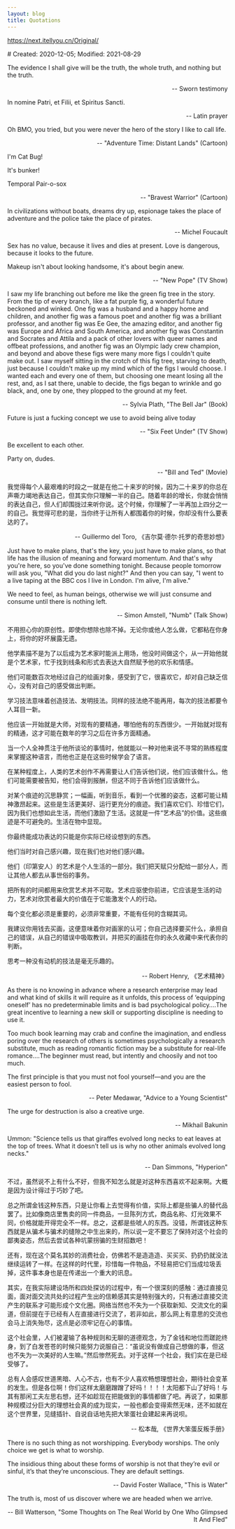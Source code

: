 ```yaml
---
layout: blog
title: Quotations
---
```


https://next.itellyou.cn/Original/

<span class="hidden-text"># Created: 2020-12-05; Modified: 2021-08-29</span>

The evidence I shall give will be the truth, the whole truth, and nothing but the truth.

<p align="right">-- Sworn testimony</p>

In nomine Patri, et Filii, et Spiritus Sancti.

<p align="right">-- Latin prayer</p>

Oh BMO, you tried, but you were never the hero of the story I like to call life.

<p align="right">-- "Adventure Time: Distant Lands" (Cartoon)</p>

I'm Cat Bug!

It's bunker!

Temporal Pair-o-sox

<p align="right">-- "Bravest Warrior" (Cartoon)</p>

In civilizations without boats, dreams dry up, espionage takes the place of adventure and the police take the place of pirates.

<p align="right">-- Michel Foucault</p>

Sex has no value, because it lives and dies at present. Love is dangerous, because it looks to the future.

Makeup isn't about looking handsome, it's about begin anew.

<p align="right">-- "New Pope" (TV Show)</p>

I saw my life branching out before me like the green fig tree in the story. From the tip of every branch, like a fat purple fig, a wonderful future beckoned and winked. One fig was a husband and a happy home and children, and another fig was a famous poet and another fig was a brilliant professor, and another fig was Ee Gee, the amazing editor, and another fig was Europe and Africa and South America, and another fig was Constantin and Socrates and Attila and a pack of other lovers with queer names and offbeat professions, and another fig was an Olympic lady crew champion, and beyond and above these figs were many more figs I couldn't quite make out. I saw myself sitting in the crotch of this fig tree, starving to death, just because I couldn't make up my mind which of the figs I would choose. I wanted each and every one of them, but choosing one meant losing all the rest, and, as I sat there, unable to decide, the figs began to wrinkle and go black, and, one by one, they plopped to the ground at my feet.

<p align="right">-- Sylvia Plath, "The Bell Jar" (Book)</p>

Future is just a fucking concept we use to avoid being alive today

<p align="right">-- "Six Feet Under" (TV Show)</p>

Be excellent to each other.

Party on, dudes.

<p align="right">-- "Bill and Ted" (Movie)</p>

我觉得每个人最艰难的时段之一就是在他二十来岁的时候，因为二十来岁的你总在声嘶力竭地表达自己，但其实你只理解一半的自己。随着年龄的增长，你就会悄悄的表达自己，但人们却围拢过来听你说。这个时候，你理解了一半再加上四分之一的自己。我觉得可悲的是，当你终于让所有人都围着你的时候，你却没有什么要表达的了。

<p align="right">-- Guillermo del Toro, 《吉尔莫·德尔·托罗的奇思妙想》</p>

Just have to make plans, that's the key, you just have to make plans, so that life has the illusion of meaning and forward momentum. And that's why you're here, so you've done something tonight. Because people tomorrow will ask you, "What did you do last night?" And then you can say, "I went to a live taping at the BBC cos I live in London. I'm alive, I'm alive."

We need to feel, as human beings, otherwise we will just consume and consume until there is nothing left.

<p align="right">-- Simon Amstell, "Numb" (Talk Show)</p>

不用担心你的原创性。即使你想除也除不掉。无论你或他人怎么做，它都粘在你身上，将你的好坏展露无遗。

他学素描不是为了以后成为艺术家时能派上用场，他没时间做这个，从一开始他就是个艺术家，忙于找到线条和形式去表达大自然赋予他的欢乐和情感。

他们可能数百次地经过自己的绘画对象，感受到了它，很喜欢它，却对自己缺乏信心，没有对自己的感受做出判断。

学习技法意味着创造技法、发明技法。同样的技法绝不能再用，每次的技法都要令人耳目一新。

他应该一开始就是大师，对现有的要精通，哪怕他有的东西很少。一开始就对现有的精通，这才可能在数年的学习之后在许多方面精通。

当一个人全神贯注于他所谈论的事情时，他就能以一种对他来说不寻常的熟练程度来掌握这种语言，而他也正是在这些时候学会了语言。

在某种程度上，人类的艺术创作不再需要让人们告诉他们说，他们应该做什么。他们可能需要被告知，他们会得到报酬，但这不同于告诉他们应该做什么。

对某个痕迹的沉思静赏；一幅画，听到音乐，看到一个优雅的姿态，这都可能让精神激昂起来。这些是生活更美好、运行更充分的痕迹。我们喜欢它们、珍惜它们，因为我们也想如此生活，而他们激励了生活。这就是一件“艺术品”的价值。这些痕迹是不可避免的。生活在物中显现。

你最终能成功表达的只能是你实际已经设想到的东西。

他们当时对自己感兴趣，现在我们也对他们感兴趣。

他们（印第安人）的艺术是个人生活的一部分。我们把天赋只分配给一部分人，而让其他人都去从事世俗的事务。

把所有的时间都用来欣赏艺术并不可取。艺术应驱使你前进，它应该是生活的动力，艺术对欣赏者最大的价值在于它能激发个人的行动。

每个变化都必须是重要的，必须非常重要，不能有任何的含糊其词。

我建议你用钱去买画，这便意味着你对画家的认可；你自己选择要买什么，承担自己的错误，从自己的错误中吸取教训，并把买的画挂在你的永久收藏中来代表你的判断。

思考一种没有动机的技法是毫无乐趣的。

<p align="right">-- Robert Henry, 《艺术精神》</p>

As there is no knowing in advance where a research enterprise may lead and what kind of skills it will require as it unfolds, this process of ‘equipping oneself’ has no predeterminable limits and is bad psychological policy….The great incentive to learning a new skill or supporting discipline is needing to use it.

Too much book learning may crab and confine the imagination, and endless poring over the research of others is sometimes psychologically a research substitute, much as reading romantic fiction may be a substitute for real-life romance….The beginner must read, but intently and choosily and not too much.

The first principle is that you must not fool yourself—and you are the easiest person to fool.

<p align="right">-- Peter Medawar, "Advice to a Young Scientist"</p>

The urge for destruction is also a creative urge.

<p align="right">-- Mikhail Bakunin</p>

Ummon: "Science tells us that giraffes evolved long necks to eat leaves at the top of trees. What it doesn’t tell us is why no other animals evolved long necks."

<p align="right">-- Dan Simmons, "Hyperion"</p>

不过，虽然说不上有什么不好，但我不知怎么就是对这种东西喜欢不起来啊。大概是因为设计得过于巧妙了吧。

总之所谓金钱这种东西，只是让你看上去觉得有价值，实际上都是些骗人的替代品罢了。比如像商店里售卖的同一件商品，一旦陈列方式，商品名称、灯光效果不同，价格就能开得完全不一样。总之，这都是些唬人的东西。没错，所谓钱这种东西就是从骗术与骗术的缝隙之中生出来的，所以说一定不要忘了保持对这个社会的鄙夷姿态，然后去尝试各种坑蒙拐骗的生财招数吧！

还有，现在这个莫名其妙的消费社会，仿佛若不是造造造、买买买、扔扔扔就没法继续运转了一样。在这样的时代里，珍惜每一件物品，不轻易把它们当成垃圾丢掉，这件事本身也是在传递出一个重大的讯息。

其实，在我实际建设场所和四处探访的过程中，有一个很深刻的感触：通过直接见面，面对面交流共处的过程产生出的信赖感其实是特别强大的，只有通过直接交流产生的联系才可能形成个文化圈。网络当然也不失为一个获取新知、交流文化的渠道，但前提在于已经有人在直接进行交流了，若非如此，那么网上有意思的交流也会马上消失殆尽，这点是必须牢记在心的事情。

这个社会里，人们被灌输了各种规则和无聊的道德观念，为了金钱和地位而蹉跎终身，到了白发苍苍的时候只能努力说服自己：“虽说没有做成自己想做的事，但这也不失为一次美好的人生嘛。”然后惨然死去。对于这样一个社会，我们实在是已经受够了。

总有人会感叹世道黑暗、人心不古，也有不少人喜欢畅想理想社会，期待社会变革的发生。但是各位啊！你们这样太磨磨蹭蹭了好吗！！！！太阳都下山了好吗！与其有那闲工夫左思右想，还不如趁现在把能做到的事情都做了吧。再说了，如果那种规模过分巨大的理想社会真的成为现实，一般也都会变得索然无味，还不如就在这个世界里，见缝插针、自说自话地先把大笨蛋社会建起来再说呗。

<p align="right">-- 松本哉, 《世界大笨蛋反叛手册》</p>

There is no such thing as not worshipping. Everybody worships. The only choice we get is what to worship.

The insidious thing about these forms of worship is not that they’re evil or sinful, it’s that they’re unconscious. They are default settings.

<p align="right">-- David Foster Wallace, "This is Water"</p>

The truth is, most of us discover where we are headed when we arrive.

<p align="right">-- Bill Watterson, "Some Thoughts on The Real World by One Who Glimpsed It And Fled"</p>

